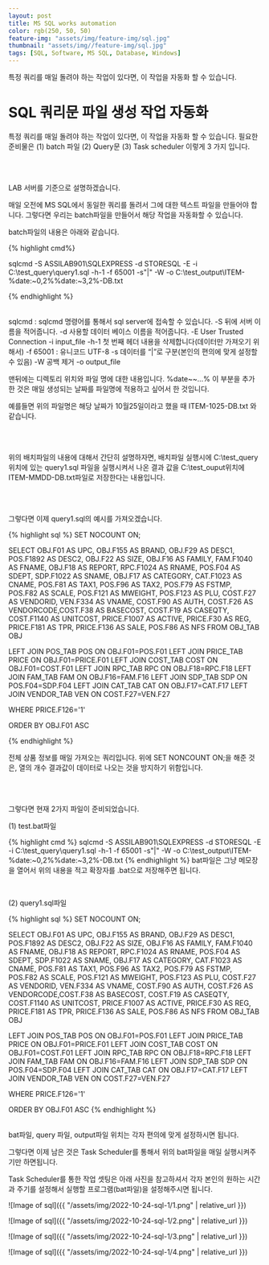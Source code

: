 ```yaml
---
layout: post
title: MS SQL works automation
color: rgb(250, 50, 50)
feature-img: "assets/img/feature-img/sql.jpg"
thumbnail: "assets/img//feature-img/sql.jpg"
tags: [SQL, Software, MS SQL, Database, Windows]
---
```



특정 쿼리를 매일 돌려야 하는 작업이 있다면, 이 작업을 자동화 할 수 있습니다.

# SQL 쿼리문 파일 생성 작업 자동화


특정 쿼리를 매일 돌려야 하는 작업이 있다면, 이 작업을 자동화 할 수 있습니다.
필요한 준비물은 
(1)	batch 파일
(2)	Query문
(3)	Task scheduler
이렇게 3 가지 입니다.


<br>
<br>

LAB 서버를 기준으로 설명하겠습니다.

매일 오전에 MS SQL에서 동일한 쿼리를 돌려서 그에 대한 텍스트 파일을 만들어야 합니다.
그렇다면 우리는 batch파일을 만들어서 해당 작업을 자동화할 수 있습니다.

batch파일의 내용은 아래와 같습니다.

{% highlight cmd%}

sqlcmd -S ASSILAB901\SQLEXPRESS -d STORESQL -E -i C:\test_query\query1.sql -h-1 -f 65001 -s"|" -W -o C:\test_output\ITEM-%date:~0,2%%date:~3,2%-DB.txt

{% endhighlight %}
<br>
<br>

sqlcmd : sqlcmd 명령어를 통해서 sql server에 접속할 수 있습니다.
-S 뒤에 서버 이름을 적어줍니다.
-d 사용할 데이터 베이스 이름을 적어줍니다.
-E User Trusted Connection
-i input_file
-h-1 첫 번째 헤더 내용을 삭제합니다(데이터만 가져오기 위해서)
-f 65001 : 유니코드 UTF-8
-s 데이터를 “|”로 구분(본인의 편의에 맞게 설정할 수 있음)
-W 공백 제거
-o output_file


맨뒤에는 디렉토리 위치와 파일 명에 대한 내용입니다.
%date~~…% 이 부분을 추가한 것은 매일 생성되는 날짜를 파일명에 적용하고 싶어서 한 것입니다.

예를들면 위의 파일명은 해당 날짜가 10월25일이라고 했을 때
ITEM-1025-DB.txt 와 같습니다.

<br>
<br>

위의 배치파일의 내용에 대해서 간단히 설명하자면,
배치파일 실행시에
C:\test_query위치에 있는 query1.sql 파일을 실행시켜서 나온 결과 값을
C:\test_ouput위치에 ITEM-MMDD-DB.txt파일로 저장한다는 내용입니다.


<br>
<br>

그렇다면 이제 query1.sql의 예시를 가져오겠습니다.

{% highlight sql %}
SET NOCOUNT ON;

SELECT OBJ.F01 AS UPC, OBJ.F155 AS BRAND, OBJ.F29 AS DESC1, POS.F1892 AS DESC2, OBJ.F22 AS SIZE, 
OBJ.F16 AS FAMILY, FAM.F1040 AS FNAME, OBJ.F18 AS REPORT, RPC.F1024 AS RNAME, POS.F04 AS SDEPT, SDP.F1022 AS SNAME,
OBJ.F17 AS CATEGORY, CAT.F1023 AS CNAME,
POS.F81 AS TAX1, POS.F96 AS TAX2, POS.F79 AS FSTMP, POS.F82 AS SCALE, POS.F121 AS MWEIGHT, 
POS.F123 AS PLU, COST.F27 AS VENDORID, VEN.F334 AS VNAME, COST.F90 AS AUTH, COST.F26 AS VENDORCODE,COST.F38 AS BASECOST, 
COST.F19 AS CASEQTY, COST.F1140 AS UNITCOST, PRICE.F1007 AS ACTIVE, PRICE.F30 AS REG, 
PRICE.F181 AS TPR, PRICE.F136 AS SALE, POS.F86 AS NFS FROM OBJ_TAB OBJ

LEFT JOIN POS_TAB POS ON OBJ.F01=POS.F01 
LEFT JOIN PRICE_TAB PRICE ON OBJ.F01=PRICE.F01
LEFT JOIN COST_TAB COST ON OBJ.F01=COST.F01 
LEFT JOIN RPC_TAB RPC ON OBJ.F18=RPC.F18
LEFT JOIN FAM_TAB FAM ON OBJ.F16=FAM.F16
LEFT JOIN SDP_TAB SDP ON POS.F04=SDP.F04
LEFT JOIN CAT_TAB CAT ON OBJ.F17=CAT.F17
LEFT JOIN VENDOR_TAB VEN ON COST.F27=VEN.F27

WHERE PRICE.F126='1'

ORDER BY OBJ.F01 ASC

{% endhighlight %}

전체 상품 정보를 매일 가져오는 쿼리입니다.
위에 SET NONCOUNT ON;을 해준 것은, 열의 개수 결과값이 데이터로 나오는 것을 방지하기 위함입니다.

<br>
<br>

그렇다면 현재 2가지 파일이 준비되었습니다.

(1)	test.bat파일

{% highlight cmd %}
sqlcmd -S ASSILAB901\SQLEXPRESS -d STORESQL -E -i C:\test_query\query1.sql -h-1 -f 65001 -s"|" -W -o C:\test_output\ITEM-%date:~0,2%%date:~3,2%-DB.txt
{% endhighlight %}
bat파일은 그냥 메모장을 열어서 위의 내용을 적고 확장자를 .bat으로 저장해주면 됩니다.

<br>

(2)	query1.sql파일

{% highlight sql %}
SET NOCOUNT ON;

SELECT OBJ.F01 AS UPC, OBJ.F155 AS BRAND, OBJ.F29 AS DESC1, POS.F1892 AS DESC2, OBJ.F22 AS SIZE, 
OBJ.F16 AS FAMILY, FAM.F1040 AS FNAME, OBJ.F18 AS REPORT, RPC.F1024 AS RNAME, POS.F04 AS SDEPT, SDP.F1022 AS SNAME,
OBJ.F17 AS CATEGORY, CAT.F1023 AS CNAME,
POS.F81 AS TAX1, POS.F96 AS TAX2, POS.F79 AS FSTMP, POS.F82 AS SCALE, POS.F121 AS MWEIGHT, 
POS.F123 AS PLU, COST.F27 AS VENDORID, VEN.F334 AS VNAME, COST.F90 AS AUTH, COST.F26 AS VENDORCODE,COST.F38 AS BASECOST, 
COST.F19 AS CASEQTY, COST.F1140 AS UNITCOST, PRICE.F1007 AS ACTIVE, PRICE.F30 AS REG, 
PRICE.F181 AS TPR, PRICE.F136 AS SALE, POS.F86 AS NFS FROM OBJ_TAB OBJ

LEFT JOIN POS_TAB POS ON OBJ.F01=POS.F01 
LEFT JOIN PRICE_TAB PRICE ON OBJ.F01=PRICE.F01
LEFT JOIN COST_TAB COST ON OBJ.F01=COST.F01 
LEFT JOIN RPC_TAB RPC ON OBJ.F18=RPC.F18
LEFT JOIN FAM_TAB FAM ON OBJ.F16=FAM.F16
LEFT JOIN SDP_TAB SDP ON POS.F04=SDP.F04
LEFT JOIN CAT_TAB CAT ON OBJ.F17=CAT.F17
LEFT JOIN VENDOR_TAB VEN ON COST.F27=VEN.F27

WHERE PRICE.F126='1'

ORDER BY OBJ.F01 ASC
{% endhighlight %}
<br>
<br>

bat파일, query 파일, output파일 위치는 각자 편의에 맞게 설정하시면 됩니다.

그렇다면 이제 남은 것은 Task Scheduler를 통해서 위의 bat파일을 매일 실행시켜주기만 하면됩니다.

Task Scheduler를 통한 작업 셋팅은 아래 사진을 참고하셔서 각자 본인의 원하는 시간과 주기를 설정해서 실행할 프로그램(bat파일)을 설정해주시면 됩니다.

![Image of sql]({{ "/assets/img/2022-10-24-sql-1/1.png" | relative_url }})

![Image of sql]({{ "/assets/img/2022-10-24-sql-1/2.png" | relative_url }})

![Image of sql]({{ "/assets/img/2022-10-24-sql-1/3.png" | relative_url }})

![Image of sql]({{ "/assets/img/2022-10-24-sql-1/4.png" | relative_url }})
